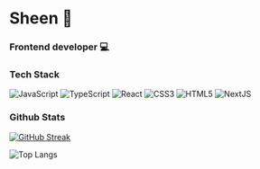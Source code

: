 # Sheen :beer:
### Frontend developer :computer:
### Tech Stack
![JavaScript](https://img.shields.io/badge/javascript-%23323330.svg?logo=javascript&logoColor=%23F7DF1E&style=for-the-badge) ![TypeScript](https://img.shields.io/badge/typescript-%23007acc.svg?logo=typescript&logoColor=white&style=for-the-badge) ![React](https://img.shields.io/badge/react-%2320232a.svg?logo=react&logoColor=%2361dafb&style=for-the-badge) ![CSS3](https://img.shields.io/badge/css3-%231572b6.svg?logo=css3&logoColor=white&style=for-the-badge)  ![HTML5](https://img.shields.io/badge/html5-%23e34f26.svg?logo=html5&logoColor=white&style=for-the-badge)  ![NextJS](https://img.shields.io/badge/next.js-%23000000.svg?logo=next.js&logoColor=white&style=for-the-badge)


### Github Stats
[![GitHub Streak](https://streak-stats.demolab.com?user=shneketos&theme=dark&hide_border=true)](https://git.io/streak-stats)


![Top Langs](https://github-readme-stats.vercel.app/api/top-langs/?username=shneketos&layout=compact&theme=dark&hide_border=true)

